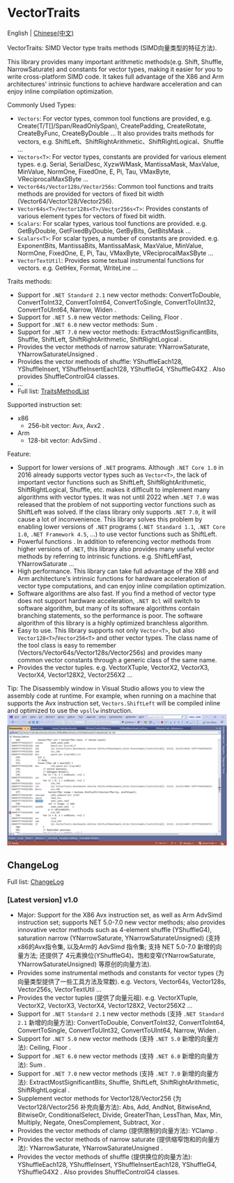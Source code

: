 # VectorTraits
English | [Chinese(中文)](README_Chinese.md)

VectorTraits: SIMD Vector type traits methods (SIMD向量类型的特征方法).

This library provides many important arithmetic methods(e.g. Shift, Shuffle, NarrowSaturate) and constants for vector types, making it easier for you to write cross-platform SIMD code. It takes full advantage of the X86 and Arm architectures' intrinsic functions to achieve hardware acceleration and can enjoy inline compilation optimization.

Commonly Used Types:
- `Vectors`: For vector types, common tool functions are provided, e.g. Create(T/T[]/Span/ReadOnlySpan), CreatePadding, CreateRotate, CreateByFunc, CreateByDouble ... It also provides traits methods for vectors, e.g. ShiftLeft、ShiftRightArithmetic、ShiftRightLogical、Shuffle ...
- `Vectors<T>`: For vector types, constants are provided for various element types. e.g. Serial, SerialDesc, XyzwWMask, MantissaMask, MaxValue, MinValue, NormOne, FixedOne, E, Pi, Tau, VMaxByte, VReciprocalMaxSByte ...
- `Vector64s/Vector128s/Vector256s`: Common tool functions and traits methods are provided for vectors of fixed bit width (Vector64/Vector128/Vector256).
- `Vector64s<T>/Vector128s<T>/Vector256s<T>`: Provides constants of various element types for vectors of fixed bit width.
- `Scalars`: For scalar types, various tool functions are provided. e.g. GetByDouble, GetFixedByDouble, GetByBits, GetBitsMask ...
- `Scalars<T>`: For scalar types, a number of constants are provided. e.g. ExponentBits, MantissaBits, MantissaMask, MaxValue, MinValue, NormOne, FixedOne, E, Pi, Tau, VMaxByte, VReciprocalMaxSByte ...
- `VectorTextUtil`: Provides some textual instrumental functions for vectors. e.g. GetHex, Format, WriteLine ...

Traits methods:
- Support for `.NET Standard 2.1` new vector methods: ConvertToDouble, ConvertToInt32, ConvertToInt64, ConvertToSingle, ConvertToUInt32, ConvertToUInt64, Narrow, Widen .
- Support for `.NET 5.0` new vector methods: Ceiling, Floor .
- Support for `.NET 6.0` new vector methods: Sum .
- Support for `.NET 7.0` new vector methods: ExtractMostSignificantBits, Shuffle, ShiftLeft, ShiftRightArithmetic, ShiftRightLogical .
- Provides the vector methods of narrow saturate: YNarrowSaturate, YNarrowSaturateUnsigned .
- Provides the vector methods of shuffle: YShuffleEach128, YShuffleInsert, YShuffleInsertEach128, YShuffleG4, YShuffleG4X2 . Also provides ShuffleControlG4 classes.
- ...
- Full list: [TraitsMethodList](TraitsMethodList.md)

Supported instruction set:
- x86
  - 256-bit vector: Avx, Avx2 .
- Arm
  - 128-bit vector: AdvSimd .

Feature:
- Support for lower versions of `.NET` programs. Although `.NET Core 1.0` in 2016 already supports vector types such as `Vector<T>`, the lack of important vector functions such as ShiftLeft, ShiftRightArithmetic, ShiftRightLogical, Shuffle, etc. makes it difficult to implement many algorithms with vector types. It was not until 2022 when `.NET 7.0` was released that the problem of not supporting vector functions such as ShiftLeft was solved. If the class library only supports `.NET 7.0`, it will cause a lot of inconvenience. This library solves this problem by enabling lower versions of `.NET` programs (`.NET Standard 1.1`, `.NET Core 1.0`, `.NET Framework 4.5`, ...) to use vector functions such as ShiftLeft.
- Powerful functions . In addition to referencing vector methods from higher versions of `.NET`, this library also provides many useful vector methods by referring to intrinsic functions. e.g. ShiftLeftFast, YNarrowSaturate ...
- High performance. This library can take full advantage of the X86 and Arm architecture's intrinsic functions for hardware acceleration of vector type computations, and can enjoy inline compilation optimization.
- Software algorithms are also fast. If you find a method of vector type does not support hardware acceleration, `.NET Bcl` will switch to software algorithm, but many of its software algorithms contain branching statements, so the performance is poor.  The software algorithm of this library is a highly optimized branchless algorithm.
- Easy to use. This library supports not only `Vector<T>`, but also `Vector128<T>`/`Vector256<T>` and other vector types. The class name of the tool class is easy to remember (Vectors/Vector64s/Vector128s/Vector256s) and provides many common vector constants through a generic class of the same name.
- Provides the vector tuples. e.g. VectorXTuple, VectorX2, VectorX3, VectorX4, Vector128X2, Vector256X2 ...

Tip: The Disassembly window in Visual Studio allows you to view the assembly code at runtime.  For example, when running on a machine that supports the Avx instruction set, `Vectors.ShiftLeft` will be compiled inline and optimized to use the `vpsllw` instruction.
![Vectors.ShiftLeft_use_inline.png](docs/Vectors.ShiftLeft_use_inline.png)


## ChangeLog

Full list: [ChangeLog](ChangeLog.md)

### [Latest version] v1.0
- Major: Support for the X86 Avx instruction set, as well as Arm AdvSimd instruction set; supports NET 5.0-7.0 new vector methods; also provides innovative vector methods such as 4-element shuffle (YShuffleG4), saturation narrow (YNarrowSaturate, YNarrowSaturateUnsigned) (支持 x86的Avx指令集, 以及Arm的 AdvSimd 指令集; 支持 NET 5.0-7.0 新增的向量方法; 还提供了 4元素换位(YShuffleG4)、饱和变窄(YNarrowSaturate, YNarrowSaturateUnsigned) 等原创的向量方法).
- Provides some instrumental methods and constants for vector types (为向量类型提供了一些工具方法及常数). e.g. Vectors, Vector64s, Vector128s, Vector256s, VectorTextUtil ...
- Provides the vector tuples (提供了向量元祖). e.g. VectorXTuple, VectorX2, VectorX3, VectorX4, Vector128X2, Vector256X2 ...
- Support for `.NET Standard 2.1` new vector methods (支持 `.NET Standard 2.1` 新增的向量方法): ConvertToDouble, ConvertToInt32, ConvertToInt64, ConvertToSingle, ConvertToUInt32, ConvertToUInt64, Narrow, Widen .
- Support for `.NET 5.0` new vector methods (支持 `.NET 5.0` 新增的向量方法): Ceiling, Floor .
- Support for `.NET 6.0` new vector methods (支持 `.NET 6.0` 新增的向量方法): Sum .
- Support for `.NET 7.0` new vector methods (支持 `.NET 7.0` 新增的向量方法): ExtractMostSignificantBits, Shuffle, ShiftLeft, ShiftRightArithmetic, ShiftRightLogical .
- Supplement vector methods for Vector128/Vector256 (为 Vector128/Vector256 补充向量方法): Abs, Add, AndNot, BitwiseAnd, BitwiseOr, ConditionalSelect, Divide, GreaterThan, LessThan, Max, Min, Multiply, Negate, OnesComplement, Subtract, Xor .
- Provides the vector methods of clamp (提供限制的向量方法): YClamp .
- Provides the vector methods of narrow saturate (提供缩窄饱和的向量方法): YNarrowSaturate, YNarrowSaturateUnsigned .
- Provides the vector methods of shuffle (提供换位的向量方法): YShuffleEach128, YShuffleInsert, YShuffleInsertEach128, YShuffleG4, YShuffleG4X2 . Also provides ShuffleControlG4 classes.
